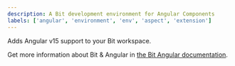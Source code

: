 ```yaml
---
description: A Bit development environment for Angular Components
labels: ['angular', 'environment', 'env', 'aspect', 'extension']
---
```


Adds Angular v15 support to your Bit workspace.

Get more information about Bit & Angular in [the Bit Angular documentation](https://bit.dev/docs/angular-introduction).
